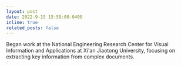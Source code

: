 ```yaml
---
layout: post
date: 2022-9-15 15:59:00-0400
inline: true
related_posts: false
---
```


Began work at the National Engineering Research Center for Visual Information and Applications at Xi'an Jiaotong University, focusing on extracting key information from complex documents.
